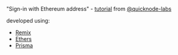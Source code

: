 "Sign-in with Ethereum address" - [tutorial](https://github.com/quiknode-labs/sign-on-ethereum) from [@quicknode-labs](https://github.com/quiknode-labs)

developed using:

- [Remix](https://github.com/remix-run/remix)
- [Ethers](https://github.com/ethers-io/ethers.js)
- [Prisma](https://github.com/prisma/prisma)
